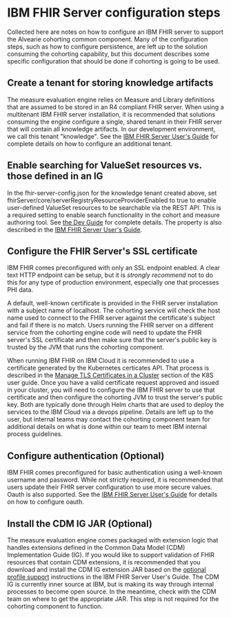 
# IBM FHIR Server configuration steps

Collected here are notes on how to configure an IBM FHIR server to support the Alvearie cohorting common component. Many of the configuration steps, such as how to configure persistence, are left up to the solution consuming the cohorting capability, but this document describes some specific configuration that should be done if cohorting is going to be used.

## Create a tenant for storing knowledge artifacts
The measure evaluation engine relies on Measure and Library definitions that are assumed to be stored in an R4 compliant FHIR server. When using a multitenant IBM FHIR server installation, it is recommended that solutions consuming the engine configure a single, shared tenant in their FHIR server that will contain all knowledge artifacts. In our development environment, we call this tenant "knowledge". See the [IBM FHIR Server User's Guide](https://ibm.github.io/FHIR/guides/FHIRServerUsersGuide/#322-tenant-specific-configuration-properties) for complete details on how to configure an additional tenant.

## Enable searching for ValueSet resources vs. those defined in an IG
In the fhir-server-config.json for the knowledge tenant created above, set fhirServer/core/serverRegistryResourceProviderEnabled to true to enable user-defined ValueSet resources to be searchable via the REST API. This is a required setting to enable search functionality in the cohort and measure authoring tool. See [the Dev Guide](/dev-guide/value-sets?id=fhir-server-setup) for complete details. The property is also described in the [IBM FHIR Server User's Guide](https://ibm.github.io/FHIR/guides/FHIRServerUsersGuide/).

## Configure the FHIR Server's SSL certificate
IBM FHIR comes preconfigured with only an SSL endpoint enabled. A clear text HTTP endpoint can be setup, but it is *strongly recommend* not to do this for any type of production environment, especially one that processes PHI data. 

A default, well-known certificate is provided in the FHIR server installation with a subject name of localhost. The cohorting service will check the host name used to connect to the FHIR server against the certificate's subject and fail if there is no match. Users running the FHIR server on a different service from the cohorting engine code will need to update the FHIR server's SSL certificate and then make sure that the server's public key is trusted by the JVM that runs the cohorting component.

When running IBM FHIR on IBM Cloud it is recommended to use a certificate generated by the Kubernetes certicates API. That process is described in the [Manage TLS Certificates in a Cluster](https://kubernetes.io/docs/tasks/tls/managing-tls-in-a-cluster/) section of the K8S user guide. Once you have a valid certificate request approved and issued in your cluster, you will need to configure  the IBM FHIR server to use that certificate and then configure the cohorting JVM to trust the server's public key. Both are typically done through Helm charts that are used to deploy the services to the IBM Cloud via a devops pipeline. Details are left up to the user, but internal teams may contact the cohorting component team for additional details on what is done within our team to meet IBM internal process guidelines.

## Configure authentication (Optional)
IBM FHIR comes preconfigured for basic authentication using a well-known username and password. While not strictly required, it is recommended that users update their FHIR server configuration to use more secure values. Oauth is also supported. See the [IBM FHIR Server User's Guide](https://ibm.github.io/FHIR/guides/FHIRServerUsersGuide/#53-openid-connect-and-oauth-20) for details on how to configure oauth. 

## Install the CDM IG JAR (Optional)
The measure evaluation engine comes packaged with extension logic that handles extensions defined in the Common Data Model (CDM) Implementation Guide (IG). If you would like to support validation of FHIR resources that contain CDM extensions, it is recommended that you download and install the CDM IG extension JAR based on the [optional profile support](https://ibm.github.io/FHIR/guides/FHIRValidationGuide#optional-profile-support) instructions in the IBM FHIR Server User's Guide. The CDM IG is currently inner source at IBM, but is making its way through internal processes to become open source. In the meantime, check with the CDM team on where to get the appropriate JAR. This step is not required for the cohorting component to function.
